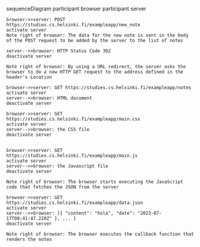 sequenceDiagram
    participant browser
    participant server

    browser->>server: POST https://studies.cs.helsinki.fi/exampleapp/new_note
    activate server
    Note right of browser: The data for the new note is sent in the body of the POST request to be added by the server to the list of notes

    server-->>browser: HTTP Status Code 302
    deactivate server

    Note right of browser: By using a URL redirect, the server asks the browser to do a new HTTP GET request to the address defined in the header's Location 

    browser->>server: GET https://studies.cs.helsinki.fi/exampleapp/notes
    activate server
    server-->>browser: HTML document
    deactivate server 

    browser->>server: GET https://studies.cs.helsinki.fi/exampleapp/main.css
    activate server
    server-->>browser: the CSS file
    deactivate server


    browser->>server: GET https://studies.cs.helsinki.fi/exampleapp/main.js
    activate server
    server-->>browser: the Javascript file
    deactivate server

    Note right of browser: The browser starts executing the JavaScript code that fetches the JSON from the server

    browser->>server: GET https://studies.cs.helsinki.fi/exampleapp/data.json
    activate server
    server-->>browser: [{ "content": "hola", "date": "2023-07-17T08:41:47.220Z" }, ... ]
    deactivate server

    Note right of browser: The browser executes the callback function that renders the notes
